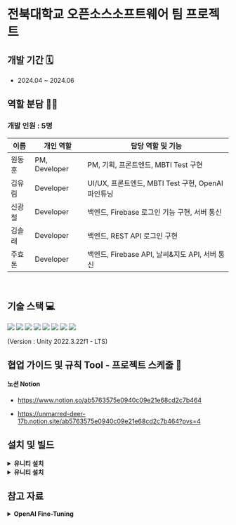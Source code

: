  <h1> 전북대학교 오픈소스소프트웨어 팀 프로젝트 </h1>

## 개발 기간 🗓
- 2024.04 ~ 2024.06

## 역할 분담 🧑‍💻
### 개발 인원 : 5명
| 이름 | 개인 역할 | 담당 역할 및 기능 |
| ------ | ---------- | ------ |
| 원동훈 | PM, Developer | PM, 기획, 프론트엔드, MBTI Test 구현 |
| 김유림 | Developer | UI/UX, 프론트엔드, MBTI Test 구현, OpenAI 파인튜닝 |
| 신광철 | Developer | 백엔드, Firebase 로그인 기능 구현, 서버 통신|
| 김솔래 | Developer | 백엔드, REST API 로그인 구현|
| 주효돈 | Developer | 백엔드, Firebase API, 날씨&지도 API, 서버 통신 |

<br/>

## 기술 스택 💻
<img src="https://img.shields.io/badge/Unity-FFFFFF?style=for-the-badge&logo=Unity&logoColor=black">
<img src="https://img.shields.io/badge/csharp-512BD4?style=for-the-badge&logo=csharp&logoColor=white">
<img src="https://img.shields.io/badge/javascript-F7DF1E?style=for-the-badge&logo=javascript&logoColor=black"/>
<img src="https://img.shields.io/badge/python-3776AB?style=for-the-badge&logo=python&logoColor=white"/>
<img src="https://img.shields.io/badge/firebase-1D9FD7?style=for-the-badge&logo=firebase&logoColor=FFCA28"/> 
<img src="https://img.shields.io/badge/OpenAI-000000?style=for-the-badge&logo=openai&logoColor=white"/>
<img src="https://img.shields.io/badge/amazonwebservices-232F3E?style=for-the-badge&logo=amazonwebservices&logoColor=white"/>
<img src="https://img.shields.io/badge/flask-000000?style=for-the-badge&logo=flask&logoColor=white"/>

(Version : Unity 2022.3.22f1 - LTS)
<br/>


## 협업 가이드 및 규칙 Tool - 프로젝트 스케줄 📅
#### 노션 Notion
- https://www.notion.so/ab5763575e0940c09e21e68cd2c7b464

- https://unmarred-deer-17b.notion.site/ab5763575e0940c09e21e68cd2c7b464?pvs=4


## 설치 및 빌드
<details>
  <summary><b> 유니티 설치</b></summary>
      [유니티 홈페이지 다운로드](https://unity.com/kr/download)
      ![image](https://github.com/gdevhun/SpaceCat/assets/83668266/d11b0bae-848d-4ac7-b4e8-ff56573d04f8)

      ![image](https://github.com/gdevhun/SpaceCat/assets/83668266/dd58f8f4-4a8c-459e-b165-44df613cdb3b)

      ![image](https://github.com/gdevhun/SpaceCat/assets/83668266/92f2fffd-7624-4202-8b63-e581ac34315a)

      ![image](https://github.com/gdevhun/SpaceCat/assets/83668266/8b72ac3d-ef12-4798-9a8e-e1e4671eac32)

      ![image](https://github.com/gdevhun/SpaceCat/assets/83668266/49909002-eee5-4b45-a4bc-094de4c1b1e0)

      ![image](https://github.com/gdevhun/SpaceCat/assets/83668266/827b8afe-be15-425f-bef8-145652a24edf)

      ![image](https://github.com/gdevhun/SpaceCat/assets/83668266/89b2ab44-ccb3-4150-af08-ae5027463fba)

      ![image](https://github.com/gdevhun/SpaceCat/assets/83668266/e98cb372-9c3a-42d4-8ea2-cea533e83327)

      ![image](https://github.com/gdevhun/SpaceCat/assets/83668266/b0bb768f-7fff-4484-b5b6-375154905fa4)

      ![image](https://github.com/gdevhun/SpaceCat/assets/83668266/760468ac-512e-4c69-9938-9f5913428ad3)

      ![image](https://github.com/gdevhun/SpaceCat/assets/83668266/6d507e63-ca0e-4bfb-b1e8-c6772d21af4a)
</details>

<details>
  <summary><b> 유니티 설치</b></summary>
  <div markdown="1">
    <ul>
      1. 유니티 홈페이지 다운로드
     
      2. 설치 동의
      
      3. 로그인
      
      4. 버전은 2022.3.22f1 다운로드합니다.
      
      5. 라이선스 획득
      
      6. 라이선스 획득 후 화면
      
      7. 원하는 모듈 추후 설치 가능(continue)
      
      8.
      
      9. 깃 허브 브랜치에서 프로젝트 파일을 다운로드합니다.

         Add project from disk를 통해서 다운로드한 파일을 적용합니다.
         
      10. 클릭하면 프로젝트 파일이 열립니다.



      
      <li> https://unity.com/kr/download</li>
      <img src="./docs/주요_기능/포토스팟_콜렉션/1.gif" width=70%>
      <img src="./docs/주요_기능/포토스팟_콜렉션/2.gif" width=70%>
      <li>콜렉션에 있는 포토스팟 리스트를 확인하고 해당 포토스팟을 클릭하면 해당 좌표로 이동</li>
      <img src="./docs/주요_기능/포토스팟_콜렉션/3.gif" width=70%>
      <li>마음에 드는 콜렉션에 나의 반응을 표현할 수 있는 좋아요 기능</li>
      <img src="./docs/주요_기능/포토스팟_콜렉션/4.gif" width=70%>
      <li>포토스팟에 등록된 사진을 모아보고 비슷한 사진을 추천하는 기능</li>
      <img src="./docs/주요_기능/포토스팟_콜렉션/5.gif" width=70%>
    </ul>
  </div>
</details>


## 참고 자료
<details>
<summary><b>OpenAI Fine-Tuning</b></summary>



### MBTI 특성 정리

[MBTI Personality Types 500 Dataset](https://www.kaggle.com/datasets/zeyadkhalid/mbti-personality-types-500-dataset/data)
![image](https://github.com/gdevhun/SpaceCat/assets/83668266/3350c6b3-3617-4daa-94c1-164556c10629)



### OpenAI 파인튜닝
1. OpenAI에서 `gpt-3.5-turbo`로 데이터셋 제작.
   - [Create_MBTI_Data_Openai_api.ipynb](https://github.com/YBIGTA/24th-project-mbti-prediction/blob/main/task2/Create_MBTI_Data_Openai_api.ipynb)
     ![image](https://github.com/gdevhun/SpaceCat/assets/83668266/483818ae-a2bc-459c-bcd0-e4215c037611)
   - 데이터셋 변환 중 발생한 오류: [ChatGPT 솔루션](https://chatgpt.com/share/fee22987-b773-4913-8e80-2e319dfb1514)

2. OpenAI ‘gpt-3.5-turbo-1106’ 모델을 베이스로 파인튜닝
   - [OpenAI Fine-tuning](https://platform.openai.com/docs/guides/fine-tuning)
     ![image](https://github.com/gdevhun/SpaceCat/assets/83668266/296496e4-2d40-4e48-a64c-9a31f5d4bc89)



### Unity에 파인튜닝된 모델 적용

[How To Make ChatGPT NPC In Unity - Tutorial](https://youtu.be/lYckk570Tqw?si=L7pjwiSJ9_HQQla2)


<br/>
.... 
